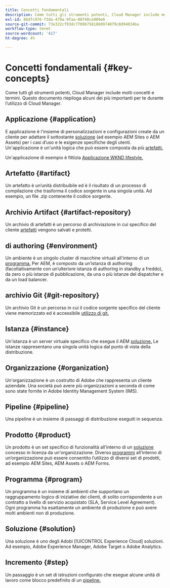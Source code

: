 ```yaml
---
title: Concetti fondamentali
description: Come tutti gli strumenti potenti, Cloud Manager include molti concetti e termini. Questo documento riepiloga alcuni dei più importanti per te durante l’utilizzo di Cloud Manager.
exl-id: 86dfc976-f3da-479a-9faa-08f40ca909e0
source-git-commit: 73e322cf93dc7709b7581860974079c8d94034ba
workflow-type: tm+mt
source-wordcount: '417'
ht-degree: 4%

---
```



# Concetti fondamentali {#key-concepts}

Come tutti gli strumenti potenti, Cloud Manager include molti concetti e termini. Questo documento riepiloga alcuni dei più importanti per te durante l’utilizzo di Cloud Manager.

## Applicazione {#application}

E applicazione è l&#39;insieme di personalizzazioni e configurazioni create da un cliente per adattare il sottostante [soluzione](#solution) (ad esempio AEM Sites o AEM Assets) per i casi d’uso e le esigenze specifiche degli utenti. Un&#39;applicazione è un&#39;unità logica che può essere composta da più [artefatti.](#artifact)

Un&#39;applicazione di esempio è fittizia [Applicazione WKND lifestyle.](https://experienceleague.adobe.com/docs/experience-manager-learn/getting-started-wknd-tutorial-develop/overview.html?lang=it)

## Artefatto {#artifact}

Un artefatto è un’unità distribuibile ed è il risultato di un processo di compilazione che trasforma il codice sorgente in una singola unità. Ad esempio, un file .zip contenente il codice sorgente.

## Archivio Artifact {#artifact-repository}

Un archivio di artefatti è un percorso di archiviazione in cui specifico del cliente [artefatti](#artifact) vengono salvati e protetti.

## di authoring {#environment}

Un ambiente è un singolo cluster di macchine virtuali all&#39;interno di un [programma.](#program) Per AEM, è composto da un’istanza di authoring (facoltativamente con un’ulteriore istanza di authoring in standby a freddo), da zero o più istanze di pubblicazione, da una o più istanze del dispatcher e da un load balancer.

## archivio Git {#git-repository}

Un archivio Git è un percorso in cui il codice sorgente specifico del cliente viene memorizzato ed è accessibile [utilizzo di git.](https://git-scm.com)

## Istanza {#instance}

Un&#39;istanza è un server virtuale specifico che esegue il AEM [soluzione.](#solution) Le istanze rappresentano una singola unità logica dal punto di vista della distribuzione.

## Organizzazione {#organization}

Un&#39;organizzazione è un costrutto di Adobe che rappresenta un cliente aziendale. Una società può avere più organizzazioni a seconda di come sono state fornite in Adobe Identity Management System (IMS).

## Pipeline {#pipeline}

Una pipeline è un insieme di passaggi di distribuzione eseguiti in sequenza.

## Prodotto {#product}

Un prodotto è un set specifico di funzionalità all’interno di un [soluzione](#solution) concesso in licenza da un&#39;organizzazione. Diverso [programmi](#program) all’interno di un’organizzazione può essere consentito l’utilizzo di diversi set di prodotti, ad esempio AEM Sites, AEM Assets o AEM Forms.

## Programma {#program}

Un programma è un insieme di ambienti che supportano un raggruppamento logico di iniziative dei clienti, di solito corrispondente a un contratto a livello di servizio acquistato (SLA, Service Level Agreement). Ogni programma ha esattamente un ambiente di produzione e può avere molti ambienti non di produzione.

## Soluzione {#solution}

Una soluzione è uno degli Adobi [!UICONTROL Experience Cloud] soluzioni. Ad esempio, Adobe Experience Manager, Adobe Target o Adobe Analytics.

## Incremento {#step}

Un passaggio è un set di istruzioni configurato che esegue alcune unità di lavoro come blocco predefinito di un [pipeline.](#pipeline)

